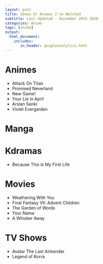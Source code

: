```yaml
---
layout: post
title: Sbows Or Animes I've Watched
subtitle: Last Updated - December 29th 2020  
categories: Anime 
tags: [anime]
output: 
  html_document:
    includes:
       in_header: googleanalytics.html 
---
```

# Animes
* Attack On Titan
* Promised Neverland
* New Game! 
* Your Lie in April
* Arslan Senki 
* Violet Evergarden

# Manga


# Kdramas
* Because This Is My First Life 

# Movies 
* Weathering With You
* Final Fantasy VII: Advent Children
* The Garden of Words 
* Your Name
* A Whisker Away

# TV Shows
* Avatar The Last Airbender
* Legend of Korra
